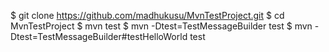 $ git clone https://github.com/madhukusu/MvnTestProject.git
$ cd MvnTestProject
$ mvn test
$ mvn -Dtest=TestMessageBuilder test
$ mvn -Dtest=TestMessageBuilder#testHelloWorld test
